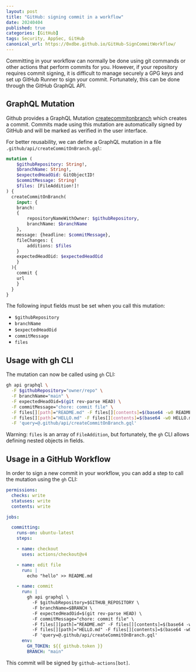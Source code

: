 ```yaml
---
layout: post
title: "GitHub: signing commit in a workflow"
date: 20240404
published: true
categories: [GitHub]
tags: Security, AppSec, GitHub
canonical_url: https://0xdbe.github.io/GitHub-SignCommitWorkflow/
---
```


Committing in your workflow can normally be done using git commands or other actions that perform commits for you.
However, if your repository requires commit signing, it is difficult to manage securely a GPG keys and set up GitHub Runner to sign your commit.
Fortunately, this can be done through the GitHub GraphQL API.

## GraphQL Mutation

Github provides a GraphQL Mutation [createcommitonbranch](https://docs.github.com/en/graphql/reference/mutations#createcommitonbranch) which creates a commit.
Commits made using this mutation are automatically signed by GitHub and will be marked as verified in the user interface.

For better reusability, we can define a GraphQL mutation in a file ``.github/api/createCommitOnBranch.gql``:

```graphql
mutation (
    $githubRepository: String!,
    $branchName: String!,
    $expectedHeadOid: GitObjectID!
    $commitMessage: String!
    $files: [FileAddition!]!
) {
  createCommitOnBranch(
    input: {
    branch:
    {
        repositoryNameWithOwner: $githubRepository,
        branchName: $branchName
    },
    message: {headline: $commitMessage},
    fileChanges: {
        additions: $files
    }
    expectedHeadOid: $expectedHeadOid
    }
  ){
    commit {
    url
    }
  }
}
```

The following input fields must be set when you call this mutation:

- ``$githubRepository``
- ``branchName``
- ``$expectedHeadOid``
- ``commitMessage``
- ``files``

## Usage with gh CLI

The mutation can now be called using ``gh`` CLI:

```bash
gh api graphql \
  -F $githubRepository="owner/repo" \
  -F branchName="main" \
  -F expectedHeadOid=$(git rev-parse HEAD) \
  -F commitMessage="chore: commit file" \
  -F files[][path]="README.md" -F files[][contents]=$(base64 -w0 README.md) \
  -F files[][path]="HELLO.md" -F files[][contents]=$(base64 -w0 HELLO.md) \
  -F 'query=@.github/api/createCommitOnBranch.gql'
```

Warning: ``files`` is an array of ``FileAddition``, but fortunately, the ``gh`` CLI allows defining nested objects in fields.


## Usage in a GitHub Workflow

In order to sign a new commit in your workflow, you can add a step to call the mutation using the ``gh`` CLI:

```yaml
permissions:
  checks: write
  statuses: write
  contents: write

jobs:

  committing:
    runs-on: ubuntu-latest
    steps:

    - name: checkout
      uses: actions/checkout@v4

    - name: edit file
      run: |
        echo "hello" >> README.md

    - name: commit
      run: |
        gh api graphql \
          -F $githubRepository=$GITHUB_REPOSITORY \
          -F branchName=$BRANCH \
          -F expectedHeadOid=$(git rev-parse HEAD) \
          -F commitMessage="chore: commit file" \
          -F files[][path]="README.md" -F files[][contents]=$(base64 -w0 README.md) \
          -F files[][path]="HELLO.md" -F files[][contents]=$(base64 -w0 HELLO.md) \
          -F 'query=@.github/api/createCommitOnBranch.gql'
      env:
        GH_TOKEN: ${{ github.token }}
        BRANCH: "main"
```

This commit will be signed by ``github-actions[bot]``.
